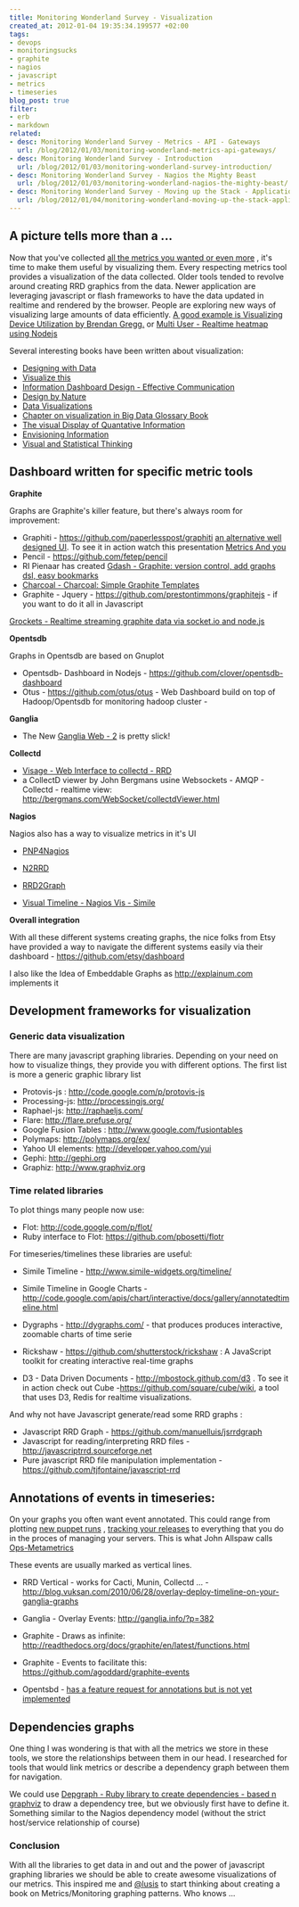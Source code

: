 ```yaml
---
title: Monitoring Wonderland Survey - Visualization
created_at: 2012-01-04 19:35:34.199577 +02:00
tags:
- devops
- monitoringsucks
- graphite
- nagios
- javascript
- metrics
- timeseries
blog_post: true
filter:
- erb
- markdown
related:
- desc: Monitoring Wonderland Survey - Metrics - API - Gateways
  url: /blog/2012/01/03/monitoring-wonderland-metrics-api-gateways/
- desc: Monitoring Wonderland Survey - Introduction
  url: /blog/2012/01/03/monitoring-wonderland-survey-introduction/
- desc: Monitoring Wonderland Survey - Nagios the Mighty Beast
  url: /blog/2012/01/03/monitoring-wonderland-nagios-the-mighty-beast/
- desc: Monitoring Wonderland Survey - Moving up the Stack - Application and User Metrics
  url: /blog/2012/01/04/monitoring-wonderland-moving-up-the-stack-application-user-metrics/
---
```

## A picture tells more than a ...
Now that you've collected [all the metrics you wanted or even more](http://sysadvent.blogspot.com/2011/12/day-23-all-metrics-or-how-you-too-can.html) , it's time to make them useful by visualizing them. Every respecting metrics tool provides a visualization of the data collected. Older tools tended to revolve around creating RRD graphics from the data. Newer application are leveraging javascript or flash frameworks to have the data updated in realtime and rendered by the browser. People are exploring new ways of visualizing large amounts of data efficiently. [A good example is Visualizing Device Utilization by Brendan Gregg.](http://dtrace.org/blogs/brendan/2011/12/18/visualizing-device-utilization/) or [Multi User - Realtime heatmap using Nodejs](http://onesandzeros.posterous.com/multi-user-realtime-heatmap-using-nodejs)

Several interesting books have been written about visualization:

- [Designing with Data](http://www.designingwithdata.com/)
- [Visualize this](http://www.amazon.com/Visualize-This-FlowingData-Visualization-Statistics/dp/0470944889/)
- [Information Dashboard Design - Effective Communication](http://www.amazon.com/Information-Dashboard-Design-Effective-Communication/dp/0596100167)
- [Design by Nature](http://www.amazon.com/Design-Nature-Wiley-Sustainable/dp/047111460X)
- [Data Visualizations](http://www.amazon.com/Designing-Data-Visualizations-Julie-Steele/dp/1449312284/)
- [Chapter on visualization in Big Data Glossary Book](http://my.safaribooksonline.com/book/-/9781449315085/visualization/_ulink_url_http_vis_stanford_edu_protovis_protovis_ulink)
- [The visual Display of Quantative Information](http://www.amazon.com/Visual-Display-Quantitative-Information/dp/0961392142/ref=pd_sim_b_8)
- [Envisioning Information](http://www.amazon.com/Envisioning-Information-Edward-R-Tufte/dp/0961392118/ref=pd_bxgy_b_text_b)
- [Visual and Statistical Thinking](http://www.amazon.com/Visual-Statistical-Thinking-Displays-Decisions/dp/0961392134/ref=pd_sim_b_5)

## Dashboard written for specific metric tools
**Graphite**

Graphs are Graphite's killer feature, but there's always room for improvement: 

- Graphiti - <https://github.com/paperlesspost/graphiti> [an alternative well designed UI](http://dev.paperlesspost.com/blog/2011/12/16/introducing-graphiti-an-alternate-frontend-for-graphite/). To see it in action watch this presentation [Metrics And you](http://aq.iriscouch.com/swinger/_design/swinger/index.html#/preso/aq-mdd/display/1)
- Pencil - <https://github.com/fetep/pencil>
- RI Pienaar has created [Gdash - Graphite: version control, add graphs dsl, easy bookmarks](http://www.devco.net/archives/2011/10/08/gdash-graphite-dashboard.php)
- [Charcoal - Charcoal: Simple Graphite Templates ](https://github.com/cebailey59/charcoal)
- Graphite - Jquery - <https://github.com/prestontimmons/graphitejs> - if you want to do it all in Javascript 

[Grockets - Realtime streaming graphite data via socket.io and node.js](https://github.com/disqus/grockets/blob/master/grockets.js)

**Opentsdb**

Graphs in Opentsdb are based on Gnuplot

- Opentsdb- Dashboard in Nodejs - <https://github.com/clover/opentsdb-dashboard>
- Otus - <https://github.com/otus/otus> - Web Dashboard build on top of Hadoop/Opentsdb for monitoring hadoop cluster - 

**Ganglia**

- The New [Ganglia Web - 2](http://sourceforge.net/apps/trac/ganglia/wiki/ganglia-web-2) is pretty slick!

**Collectd**

- [Visage - Web Interface to collectd - RRD](http://auxesis.github.com/visage/)
- a CollectD viewer by John Bergmans usine Websockets - AMQP - Collectd - realtime view: <http://bergmans.com/WebSocket/collectdViewer.html>

**Nagios**

Nagios also has a way to visualize metrics in it's UI

- [PNP4Nagios](http://docs.pnp4nagios.org/pnp-0.6/start)
- [N2RRD](http://exchange.nagios.org/directory/Addons/Graphing-and-Trending/n2rrd/details)
- [RRD2Graph](http://n2rrd-wiki.diglinks.com/display/n2rrd/RRD2GRAPH+HowTo)

- [Visual Timeline - Nagios Vis - Simile](http://exchange.nagios.org/directory/image/951)

**Overall integration**

With all these different systems creating graphs, the nice folks from Etsy have provided a way to navigate the different systems easily via their dashboard - <https://github.com/etsy/dashboard>

I also like the Idea of Embeddable Graphs as <http://explainum.com> implements it

## Development frameworks for visualization
### Generic data visualization
There are many javascript graphing libraries. Depending on your need on how to visualize things, they provide you with different options. The first list is more a generic graphic library list

- Protovis-js : <http://code.google.com/p/protovis-js>
- Processing-js: <http://processingjs.org/>
- Raphael-js: <http://raphaeljs.com/>
- Flare: <http://flare.prefuse.org/>
- Google Fusion Tables : <http://www.google.com/fusiontables>
- Polymaps: <http://polymaps.org/ex/>
- Yahoo UI elements: <http://developer.yahoo.com/yui>
- Gephi: <http://gephi.org>
- Graphiz: <http://www.graphviz.org>

### Time related libraries
To plot things many people now use:

- Flot: <http://code.google.com/p/flot/>
- Ruby interface to Flot: <https://github.com/pbosetti/flotr>

For timeseries/timelines these libraries are useful:

- Simile Timeline - <http://www.simile-widgets.org/timeline/>
- Simile Timeline in Google Charts - <http://code.google.com/apis/chart/interactive/docs/gallery/annotatedtimeline.html>
- Dygraphs - <http://dygraphs.com/> - that produces produces interactive, zoomable charts of time serie
- Rickshaw - <https://github.com/shutterstock/rickshaw> : A JavaScript toolkit for creating interactive real-time graphs

- D3 - Data Driven Documents - <http://mbostock.github.com/d3> . To see it in action check out Cube -<https://github.com/square/cube/wiki>, a tool that uses D3, Redis for realtime visualizations.

And why not have Javascript generate/read some RRD graphs :

- Javascript RRD Graph - <https://github.com/manuelluis/jsrrdgraph>
- Javascript for reading/interpreting RRD files - <http://javascriptrrd.sourceforge.net>
- Pure javascript RRD file manipulation implementation - <https://github.com/tjfontaine/javascript-rrd>

## Annotations of events in timeseries:
On your graphs you often want event annotated. This could range from plotting [new puppet runs](http://www.devco.net/archives/2011/07/03/real_time_puppet_events_and_network_wide_callbacks.php) , [tracking your releases](http://codeascraft.etsy.com/2010/12/08/track-every-release/) to everything that you do in the proces of managing your servers. This is what John Allspaw calls [Ops-Metametrics](http://www.slideshare.net/jallspaw/ops-metametrics-the-currency-you-pay-for-change)

These events are usually marked as vertical lines. 

- RRD Vertical - works for Cacti, Munin, Collectd ... - <http://blog.vuksan.com/2010/06/28/overlay-deploy-timeline-on-your-ganglia-graphs>
- Ganglia - Overlay Events: <http://ganglia.info/?p=382>
- Graphite - Draws as infinite: <http://readthedocs.org/docs/graphite/en/latest/functions.html>
- Graphite - Events to facilitate this:  <https://github.com/agoddard/graphite-events>

- Opentsbd - [has a feature request for annotations but is not yet implemented](https://github.com/stumbleupon/opentsdb/issues/16)

## Dependencies graphs
One thing I was wondering is that with all the metrics we store in these tools, we store the relationships between them in our head.  I researched for tools that would link metrics or describe a dependency graph between them for navigation.

We could use [Depgraph - Ruby library to create dependencies - based n graphviz](http://depgraph.rubyforge.org/) to draw a dependency tree, but we obviously first have to define it. Something similar to the Nagios dependency model (without the strict host/service relationship of course)

### Conclusion
With all the libraries to get data in and out and the power of javascript graphing libraries we should be able to create awesome visualizations of our metrics. This inspired me and [@lusis](http://twitter.com/lusis) to start thinking about creating a book on Metrics/Monitoring graphing patterns. Who knows ...
